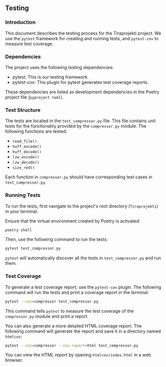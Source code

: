 ## Testing

### Introduction
This document describes the testing process for the Tiraprojekti project. We use the `pytest` framework for creating and running tests, and `pytest-cov` to measure test coverage.

### Dependencies
The project uses the following testing dependencies:

- pytest: This is our testing framework.
- pytest-cov: This plugin for pytest generates test coverage reports.

These dependencies are listed as development dependencies in the Poetry project file (`pyproject.toml`).

### Test Structure
The tests are located in the `test_compressor.py` file. This file contains unit tests for the functionality provided by the `compressor.py` module. The following functions are tested:

- `read_file()`
- `huff_encode()`
- `huff_decode()`
- `lzw_encode()`
- `lzw_decode()`
- `size_red()`

Each function in `compressor.py` should have corresponding test cases in `test_compressor.py`.

### Running Tests
To run the tests, first navigate to the project's root directory (`Tiraprojekti`) in your terminal. 

Ensure that the virtual environment created by Poetry is activated:

```bash
poetry shell
```

Then, use the following command to run the tests:

```bash
pytest test_compressor.py
```

`pytest` will automatically discover all the tests in `test_compressor.py` and run them.

### Test Coverage
To generate a test coverage report, use the `pytest-cov` plugin. The following command will run the tests and print a coverage report in the terminal:

```bash
pytest --cov=compressor test_compressor.py
```

This command tells `pytest` to measure the test coverage of the `compressor.py` module and print a report.

You can also generate a more detailed HTML coverage report. The following command will generate the report and save it in a directory named `htmlcov`:

```bash
pytest --cov=compressor --cov-report=html test_compressor.py
```

You can view the HTML report by opening `htmlcov/index.html` in a web browser.